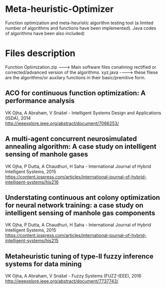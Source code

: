 # Meta-heuristic-Optimizer
Function optimization and meta-heuristic algorithm testing tool (a limited number of algorithms and functions have been implemented). Java codes of algorithms have been also included)


# Files description

Function Optimization.zip ---> Main software files conatining rectified or corrected/advanced version of the algorithms.
xyz.java  ----> these filese are the algorithms/or auxilary functions in their basic/premitive form.

## ACO for continuous function optimization: A performance analysis
VK Ojha, A Abraham, V Snášel - Intelligent Systems Design and Applications (ISDA), 2014 <br>
http://ieeexplore.ieee.org/abstract/document/7066253/

## A multi-agent concurrent neurosimulated annealing algorithm: A case study on intelligent sensing of manhole gases
VK Ojha, P Dutta, A Chaudhuri, H Saha - International Journal of Hybrid Intelligent Systems, 2015<br>
https://content.iospress.com/articles/international-journal-of-hybrid-intelligent-systems/his216

## Understating continuous ant colony optimization for neural network training: a case study on intelligent sensing of manhole gas components 
VK Ojha, P Dutta, A Chaudhuri, H Saha - International Journal of Hybrid Intelligent Systems, 2015<br>
https://content.iospress.com/articles/international-journal-of-hybrid-intelligent-systems/his215

## Metaheuristic tuning of type-II fuzzy inference systems for data mining
VK Ojha, A Abraham, V Snášel - Fuzzy Systems (FUZZ-IEEE), 2016<br>
http://ieeexplore.ieee.org/abstract/document/7737743/
